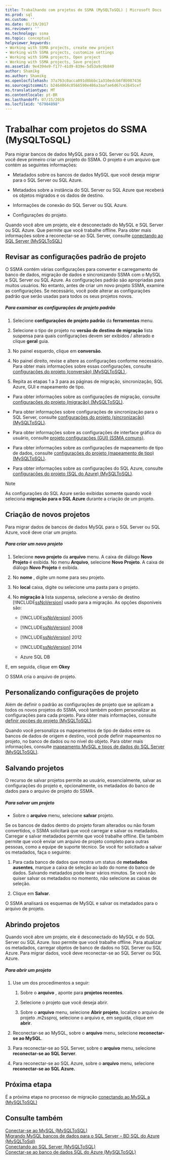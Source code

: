 ```yaml
---
title: Trabalhando com projetos do SSMA (MySQLToSQL) | Microsoft Docs
ms.prod: sql
ms.custom: ''
ms.date: 01/19/2017
ms.reviewer: ''
ms.technology: ssma
ms.topic: conceptual
helpviewer_keywords:
- Working with SSMA projects, create new project
- Working with SSMA projects, customize settings
- Working with SSMA projects, Open project
- Working with SSMA projects, Save project
ms.assetid: 9e4394e9-f177-41d9-839e-5d53a9c9b840
author: Shamikg
ms.author: Shamikg
ms.openlocfilehash: 37a763c0acca891d8bbbc1a310edcb6f8b987436
ms.sourcegitcommit: b2464064c0566590e486a3aafae6d67ce2645cef
ms.translationtype: MT
ms.contentlocale: pt-BR
ms.lasthandoff: 07/15/2019
ms.locfileid: "67904898"
---
```

# <a name="working-with-ssma-projects-mysqltosql"></a>Trabalhar com projetos do SSMA (MySQLToSQL)
Para migrar bancos de dados MySQL para o SQL Server ou SQL Azure, você deve primeiro criar um projeto do SSMA. O projeto é um arquivo que contém as seguintes informações:  
  
-   Metadados sobre os bancos de dados MySQL que você deseja migrar para o SQL Server ou SQL Azure.  
  
-   Metadados sobre a instância do SQL Server ou SQL Azure que receberá os objetos migrados e os dados de destino.  
  
-   Informações de conexão do SQL Server ou SQL Azure.  
  
-   Configurações do projeto.  
  
Quando você abre um projeto, ele é desconectado do MySQL e SQL Server ou SQL Azure. Que permite que você trabalhe offline. Para obter mais informações sobre a reconectar-se ao SQL Server, consulte [conectando ao SQL Server &#40;MySQLToSQL&#41;](../../ssma/mysql/connecting-to-sql-server-mysqltosql.md)  
  
## <a name="reviewing-default-project-settings"></a>Revisar as configurações padrão de projeto  
O SSMA contém várias configurações para converter e carregamento de banco de dados, migração de dados e sincronizando SSMA com o MySQL e SQL Server ou SQL Azure. As configurações padrão são apropriadas para muitos usuários. No entanto, antes de criar um novo projeto SSMA, examine as configurações. Se necessário, você pode alterar as configurações padrão que serão usadas para todos os seus projetos novos.  
  
##### <a name="to-review-default-project-settings"></a>Para examinar as configurações de projeto padrão  
  
1.  Selecione **configurações de projeto padrão** da **ferramentas** menu.  
  
2.  Selecione o tipo de projeto no **versão de destino de migração** lista suspensa para quais configurações devem ser exibidos / alterado e clique **geral** guia.  
  
3.  No painel esquerdo, clique em **conversão**.  
  
4.  No painel direito, revise e altere as configurações conforme necessário. Para obter mais informações sobre essas configurações, consulte [configurações do projeto &#40;conversão&#41; &#40;MySQLToSQL&#41; ](../../ssma/mysql/project-settings-conversion-mysqltosql.md) .  
  
5.  Repita as etapas 1 a 3 para as páginas de migração, sincronização, SQL Azure, GUI e mapeamento de tipo.  
  
-   Para obter informações sobre as configurações de migração, consulte [configurações do projeto &#40;migração&#41; &#40;MySQLToSQL&#41;](../../ssma/mysql/project-settings-migration-mysqltosql.md).  
  
-   Para obter informações sobre configurações de sincronização para o SQL Server, consulte [configurações do projeto &#40;sincronização&#41; &#40;MySQLToSQL&#41;](../../ssma/mysql/project-settings-synchronization-mysqltosql.md).  
  
-   Para obter informações sobre as configurações de interface gráfica do usuário, consulte [projeto configurações (GUI) (SSMA comuns)](https://msdn.microsoft.com/cf06baf1-8714-48a3-95dc-781f6ca53693).  
  
-   Para obter informações sobre as configurações de mapeamento de tipo de dados, consulte [configurações do projeto &#40;mapeamento de tipo&#41; &#40;MySQLToSQL&#41;](../../ssma/mysql/project-settings-type-mapping-mysqltosql.md).  
  
-   Para obter informações sobre as configurações do SQL Azure, consulte [configurações do projeto &#40;SQL do Azure&#41; &#40;MySQLToSQL&#41;](../../ssma/mysql/project-settings-azure-sql-db-mysqltosql.md).  
  
> [!NOTE]  
> As configurações do SQL Azure serão exibidas somente quando você seleciona **migração para o SQL Azure** durante a criação de um projeto.  
  
## <a name="creating-new-projects"></a>Criação de novos projetos  
Para migrar dados de bancos de dados MySQL para o SQL Server ou SQL Azure, você deve criar um projeto.  
  
##### <a name="to-create-a-new-project"></a>Para criar um novo projeto  
  
1.  Selecione **novo projeto** da **arquivo** menu. A caixa de diálogo **Novo Projeto** é exibida. No menu **Arquivo**, selecione **Novo Projeto**. A caixa de diálogo **Novo Projeto** é exibida.  
  
2.  No **nome** , digite um nome para seu projeto.  
  
3.  No **local** caixa, digite ou selecione uma pasta para o projeto.  
  
4.  No **migração à** lista suspensa, selecione a versão de destino [!INCLUDE[ssNoVersion](../../includes/ssnoversion-md.md)] usado para a migração. As opções disponíveis são:  
  
    -   [!INCLUDE[ssNoVersion](../../includes/ssnoversion-md.md)] 2005  
  
    -   [!INCLUDE[ssNoVersion](../../includes/ssnoversion-md.md)] 2008  
  
    -   [!INCLUDE[ssNoVersion](../../includes/ssnoversion-md.md)] 2012  
  
    -   [!INCLUDE[ssNoVersion](../../includes/ssnoversion-md.md)] 2014  
  
    -   Azure SQL DB  
  
E, em seguida, clique em **Okey**  
  
O SSMA cria o arquivo de projeto.  
  
## <a name="customizing-project-settings"></a>Personalizando configurações de projeto  
Além de definir o padrão as configurações de projeto que se aplicam a todos os novos projetos do SSMA, você também podem personalizar as configurações para cada projeto. Para obter mais informações, consulte [definir opções do projeto &#40;MySQLToSQL&#41;](../../ssma/mysql/setting-project-options-mysqltosql.md).  
  
Quando você personaliza os mapeamentos de tipo de dados entre os bancos de dados de origem e destino, você pode definir mapeamentos no projeto, no banco de dados ou no nível do objeto. Para obter mais informações, consulte [mapeamento MySQL e tipos de dados do SQL Server &#40;MySQLToSQL&#41;](../../ssma/mysql/mapping-mysql-and-sql-server-data-types-mysqltosql.md).  
  
## <a name="saving-projects"></a>Salvando projetos  
O recurso de salvar projetos permite ao usuário, essencialmente, salvar as configurações do projeto e, opcionalmente, os metadados do banco de dados para o arquivo de projeto do SSMA.  
  
##### <a name="to-save-a-project"></a>Para salvar um projeto  
  
-   Sobre o **arquivo** menu, selecione **salvar** projeto.  
  
Se os bancos de dados dentro do projeto foram alterados ou não foram convertidos, o SSMA solicitará que você carregar e salvar os metadados. Carregar e salvar metadados permite que você trabalhe offline. Ele também permite que você enviar um arquivo de projeto completo para outras pessoas, como a equipe de suporte técnico. Se você for solicitado a salvar os metadados, faça o seguinte:  
  
1.  Para cada banco de dados que mostra um status de **metadados ausentes**, marque a caixa de seleção ao lado do nome do banco de dados. Salvando metadados pode levar vários minutos. Se você não quiser salvar os metadados no momento, não selecione as caixas de seleção.  
  
2.  Clique em **Salvar**.  
  
O SSMA analisará os esquemas de MySQL e salvar os metadados para o arquivo de projeto.  
  
## <a name="opening-projects"></a>Abrindo projetos  
Quando você abre um projeto, ele é desconectado do MySQL e do SQL Server ou SQL Azure. Isso permite que você trabalhe offline. Para atualizar os metadados, carregar objetos de banco de dados no SQL Server ou SQL Azure. Para migrar dados, você deve reconectar-se ao SQL Server ou SQL Azure.  
  
##### <a name="to-open-a-project"></a>Para abrir um projeto  
  
1.  Use um dos procedimentos a seguir:  
  
    1.  Sobre o **arquivo** , aponte para **projetos recentes**.  
  
    2.  Selecione o projeto que você deseja abrir.  
  
    3.  Sobre o **arquivo** menu, selecione **Abrir projeto**, localize o arquivo de projeto .m2ssproj, selecione o arquivo e, em seguida, clique em **abrir**.  
  
2.  Reconectar-se ao MySQL, sobre o **arquivo** menu, selecione **reconectar-se ao MySQL**.  
  
3.  Para reconectar-se ao SQL Server, sobre o **arquivo** menu, selecione **reconectar-se ao SQL Server**.  
  
4.  Para reconectar-se ao SQL Azure, sobre o **arquivo** menu, selecione **reconectar-se ao SQL Azure.**  
  
## <a name="next-step"></a>Próxima etapa  
É a próxima etapa no processo de migração [conectando ao MySQL a &#40;MySQLToSQL&#41;](../../ssma/mysql/connecting-to-mysql-mysqltosql.md)  
  
## <a name="see-also"></a>Consulte também  
[Conectar-se ao MySQL &#40;MySQLToSQL&#41;](../../ssma/mysql/connecting-to-mysql-mysqltosql.md)  
[Migrando MySQL bancos de dados para o SQL Server – BD SQL do Azure &#40;MySQLToSql&#41;](../../ssma/mysql/migrating-mysql-databases-to-sql-server-azure-sql-db-mysqltosql.md)  
[Conectando ao SQL Server &#40;MySQLToSQL&#41;](../../ssma/mysql/connecting-to-sql-server-mysqltosql.md)  
[Conectar-se ao banco de dados SQL do Azure &#40;MySQLToSQL&#41;](../../ssma/mysql/connecting-to-azure-sql-db-mysqltosql.md)  
  
